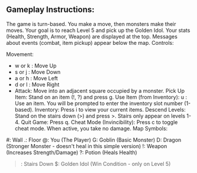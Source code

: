 ## Gameplay Instructions:

The game is turn-based. You make a move, then monsters make their moves.
Your goal is to reach Level 5 and pick up the Golden Idol.
Your stats (Health, Strength, Armor, Weapon) are displayed at the top.
Messages about events (combat, item pickup) appear below the map.
Controls:

Movement:
 - w or k : Move Up
 - s or j : Move Down
 - a or h : Move Left
 - d or l : Move Right
 - Attack: Move into an adjacent square occupied by a monster.
Pick Up Item: Stand on an item (!, ?) and press g.
Use Item (from Inventory):
u : Use an item. You will be prompted to enter the inventory slot number (1-based).
Inventory: Press i to view your current items.
Descend Levels: Stand on the stairs down (>) and press >. Stairs only appear on levels 1-4.
Quit Game: Press q.
Cheat Mode (Invincibility): Press c to toggle cheat mode. When active, you take no damage.
Map Symbols:

#: Wall
.: Floor
@: You (The Player)
G: Goblin (Basic Monster)
D: Dragon (Stronger Monster - doesn't heal in this simple version)
!: Weapon (Increases Strength/Damage)
?: Potion (Heals Health)
>: Stairs Down
$: Golden Idol (Win Condition - only on Level 5)
